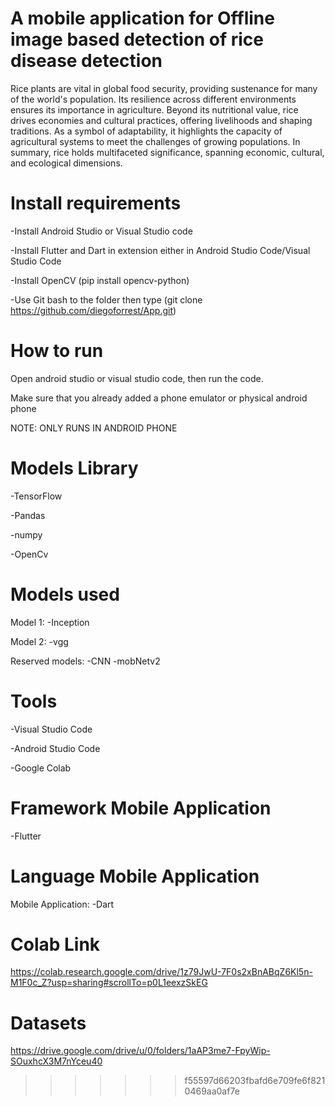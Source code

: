 # A mobile application for Offline image based detection of rice disease detection #
Rice plants are vital in global food security, providing sustenance for many of the world's population.
Its resilience across different environments ensures its importance in agriculture. Beyond its nutritional value, rice drives economies and cultural practices,
offering livelihoods and shaping traditions. As a symbol of adaptability, it highlights the capacity of agricultural systems to meet the challenges of growing populations.
In summary, rice holds multifaceted significance, spanning economic, cultural, and ecological dimensions.

# Install requirements
-Install Android Studio or Visual Studio code 

-Install Flutter and Dart in extension either in Android Studio Code/Visual Studio Code

-Install OpenCV (pip install opencv-python)

-Use Git bash to the folder then type (git clone https://github.com/diegoforrest/App.git)

# How to run #

Open android studio or visual studio code, then run the code.

Make sure that you already added a phone emulator or physical android phone

NOTE: ONLY RUNS IN ANDROID PHONE

# Models Library #
-TensorFlow

-Pandas

-numpy

-OpenCv

# Models used #
Model 1:
-Inception

Model 2:
-vgg

Reserved models:
-CNN
-mobNetv2

# Tools # 
-Visual Studio Code

-Android Studio Code

-Google Colab


# Framework Mobile Application #
-Flutter

# Language Mobile Application # 
Mobile Application:
-Dart


# Colab Link # 
https://colab.research.google.com/drive/1z79JwU-7F0s2xBnABqZ6Kl5n-M1F0c_Z?usp=sharing#scrollTo=p0L1eexzSkEG

# Datasets # 
https://drive.google.com/drive/u/0/folders/1aAP3me7-FpyWip-SOuxhcX3M7nYceu40
>>>>>>> f55597d66203fbafd6e709fe6f8210469aa0af7e
